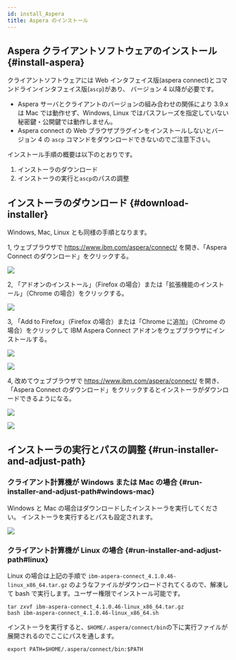 ```yaml
---
id: install_Aspera
title: Aspera のインストール
---
```


## Aspera クライアントソフトウェアのインストール {#install-aspera}

クライアントソフトウェアには Web インタフェイス版(aspera connect)とコマンドラインインタフェイス版(`ascp`)があり、
バージョン 4 以降が必要です。

- Aspera サーバとクライアントのバージョンの組み合わせの関係により 3.9.x は Mac では動作せず、Windows, Linux ではパスフレーズを指定していない秘密鍵・公開鍵では動作しません。
-  Aspera connect の Web ブラウザプラグインをインストールしないとバージョン 4 の `ascp` コマンドをダウンロードできないのでご注意下さい。


インストール手順の概要は以下のとおりです。

1. インストーラのダウンロード
2. インストーラの実行と`ascp`のパスの調整


## インストーラのダウンロード {#download-installer}

Windows, Mac, Linux とも同様の手順となります。


1, ウェブブラウザで https://www.ibm.com/aspera/connect/ を開き、「Aspera Connect のダウンロード」をクリックする。

![](aspera01.png)


2, 「アドオンのインストール」（Firefox の場合）または「拡張機能のインストール」（Chrome の場合）をクリックする。

![](aspera02.png)


3, 「Add to Firefox」（Firefox の場合）または「Chrome に追加」（Chrome の場合）をクリックして IBM Aspera Connect アドオンをウェブブラウザにインストールする。

![](aspera03a.png)

![](aspera03b.png)


4, 改めてウェブブラウザで https://www.ibm.com/aspera/connect/ を開き、「Aspera Connect のダウンロード」をクリックするとインストーラがダウンロードできるようになる。

![](aspera04a.png)

![](aspera04b.png)


## インストーラの実行とパスの調整 {#run-installer-and-adjust-path}


### クライアント計算機が Windows または Mac の場合 {#run-installer-and-adjust-path#windows-mac}


Windows と Mac の場合はダウンロードしたインストーラを実行してください。
インストーラを実行するとパスも設定されます。

![](aspera05.png)


### クライアント計算機が Linux の場合  {#run-installer-and-adjust-path#linux}


Linux の場合は上記の手順で
`ibm-aspera-connect_4.1.0.46-linux_x86_64.tar.gz`
のようなファイルがダウンロードされてくるので、解凍して bash で実行します。ユーザー権限でインストール可能です。

```
tar zxvf ibm-aspera-connect_4.1.0.46-linux_x86_64.tar.gz
bash ibm-aspera-connect_4.1.0.46-linux_x86_64.sh
```
インストーラを実行すると、`$HOME/.aspera/connect/bin`の下に実行ファイルが展開されるのでここにパスを通します。

```
export PATH=$HOME/.aspera/connect/bin:$PATH
```


